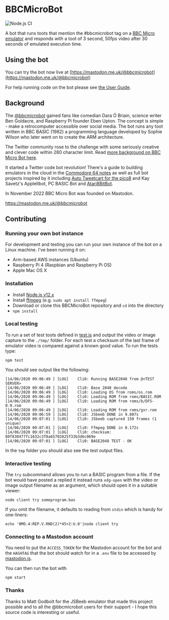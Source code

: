 # BBCMicroBot

![Node.js CI](https://github.com/8bitkick/BBCMicroBot/workflows/Node.js%20CI/badge.svg?branch=mastodon)

A bot that runs toots that mention the #bbcmicrobot tag on a [BBC Micro emulator](https://github.com/scarybeasts/beebjit/) and responds with a toot of 3 second, 50fps video after 30 seconds of emulated execution time.

## Using the bot

You can try the bot now live at [https://mastodon.me.uk/@bbcmicrobot](https://mastodon.me.uk/@bbcmicrobot)

For help running code on the bot please see [the User Guide](https://github.com/8bitkick/BBCMicroBot/blob/master/docs/user%20guide.md).

## Background

The [@bbcmicrobot](https://mastodon.me.uk/@bbcmicrobot) gained fans like comedian Dara Ó Briain, science writer Ben Goldacre, and Raspberry Pi founder Eben Upton. The concept is simple - make a retrocomputer accessible over social media. The bot runs any toot written in BBC BASIC (1982) a programming language developed by Sophie Wilson who later went on to create the ARM architecture.

The Twitter community rose to the challenge with some seriously creative and clever code within 280 character limit. Read [more background on BBC Micro Bot here](https://www.dompajak.com/bbcmicrobot.html).

It started a Twitter code bot revolution! There's a guide to building emulators in the cloud in the [Commodore 64 notes](https://github.com/8bitkick/c64bot) as well as full bot projects inspired by it including [Auto Tweetcart for the pico8](https://gitlab.com/rendello/auto_tweetcart) and Kay Savetz's AppleIIbot, PC BASIC Bot and [Atari8BitBot](https://github.com/savetz/Atari8BitBot).

In November 2022 BBC Micro Bot was founded on Mastodon.

https://mastodon.me.uk/@bbcmicrobot

## Contributing

### Running your own bot instance

For development and testing you can run your own instance of the bot on a Linux machine. I've been running it on:

* Arm-based AWS instances (Ubuntu)
* Raspberry Pi 4 (Raspbian and Raspberry Pi OS)
* Apple Mac OS X

### Installation

* Install [Node.js v12.x](https://nodejs.org/en/download/)
* Install [ffmpeg](https://www.ffmpeg.org/download.html) (e.g. `sudo apt install ffmpeg`)
* Download or clone this BBCMicroBot repository and `cd` into the directory
* `npm install`

### Local testing

To run a set of test toots defined in [test.js](https://github.com/8bitkick/BBCMicroBot/blob/mastodon/test.js) and output the video or image capture to the `./tmp/` folder. For each test a checksum of the last frame of emulator video is compared against a known good value. To run the tests type:

`npm test`

You should see output like the following:

~~~
[14/06/2020 09:06:49 ] [LOG]    Cli0: Running BASE2048 from @<TEST SERVER>
[14/06/2020 09:06:49 ] [LOG]    Cli0: Base 2048 decode
[14/06/2020 09:06:49 ] [LOG]    Cli0: Loading OS from roms/os.rom
[14/06/2020 09:06:49 ] [LOG]    Cli0: Loading ROM from roms/BASIC.ROM
[14/06/2020 09:06:49 ] [LOG]    Cli0: Loading ROM from roms/b/DFS-0.9.rom
[14/06/2020 09:06:49 ] [LOG]    Cli0: Loading ROM from roms/gxr.rom
[14/06/2020 09:06:59 ] [LOG]    Cli0: JSbeeb DONE in 9.807s
[14/06/2020 09:07:01 ] [LOG]    Cli0: JSbeeb captured 150 frames (1 unique)
[14/06/2020 09:07:01 ] [LOG]    Cli0: Ffmpeg DONE in 0.172s
[14/06/2020 09:07:01 ] [LOG]    Cli0: checksum: 80f830477fc1632c3f8a65702825f33b3d6c069e
[14/06/2020 09:07:01 ] [LOG]    Cli0: BASE2048 TEST - OK
~~~~


In the `tmp` folder you should also see the test output files.

### Interactive testing

The `try` subcommand allows you to run a BASIC program from a file.  If the bot would have posted a replied it instead runs `xdg-open` with the video or image output filename as an argument, which should open it in a suitable viewer:

`node client try someprogram.bas`

If you omit the filename, it defaults to reading from `stdin` which is handy for one-liners:

`echo '0MO.4:REP.V.RND(2)*45+2:U.0'|node client try`

### Connecting to a Mastodon account

You need to put the `ACCESS_TOKEN` for the Mastodon account for the bot and the `HASHTAG` that the bot should watch for in a `.env` file to be accessed by [mastodon.js](https://github.com/8bitkick/BBCMicroBot/blob/mastodon/mastodon.js#L8).

You can then run the bot with

`npm start`

### Thanks

Thanks to Matt Godbolt for the JSBeeb emulator that made this project possible and to all the @bbcmicrobot users for their support - I hope this source code is interesting or useful.
